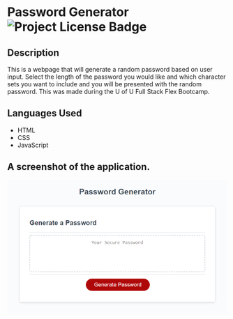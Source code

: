 # Password Generator  ![Project License Badge](https://img.shields.io/badge/license-MIT-brightgreen)

## Description

This is a webpage that will generate a random password based on user input. Select the length of the password you would like and which character sets you want to include and you will be presented with the random password. This was made during the U of U Full Stack Flex Bootcamp. 

## Languages Used

* HTML
* CSS
* JavaScript

## A screenshot of the application.

![Screen shot of the password generator](https://github.com/Thenlie/password-generator/blob/main/assets/images/screenshot.PNG)